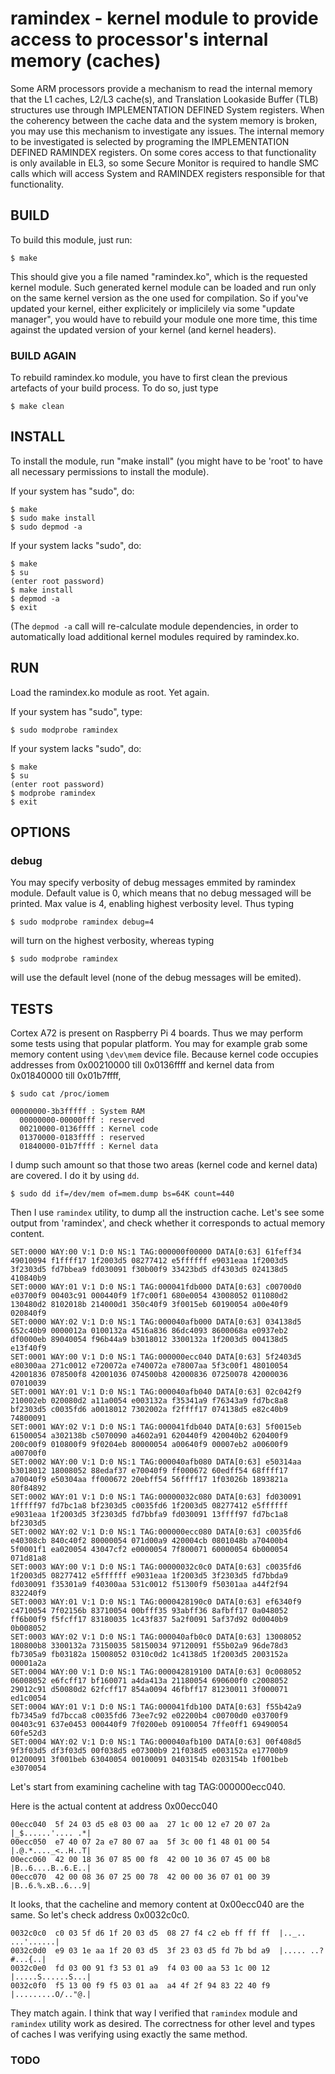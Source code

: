 # ramindex - kernel module to provide access to processor's internal memory (caches)

Some ARM processors provide a mechanism to read the internal memory that the L1 caches,
L2/L3 cache(s), and Translation Lookaside Buffer (TLB) structures use
through IMPLEMENTATION DEFINED System registers. When the coherency between the cache data
and the system memory is broken, you may use this mechanism to investigate any issues.
The internal memory to be investigated is selected by programing the IMPLEMENTATION DEFINED
RAMINDEX registers.
On some cores access to that functionality is only available in EL3,
so some Secure Monitor is required to handle SMC calls which will access
System and RAMINDEX registers responsible for that functionality.

## BUILD
To build this module, just run:

    $ make

This should give you a file named "ramindex.ko", which is the requested kernel module.
Such generated kernel module can be loaded and run only on the same kernel version
as the one used for compilation. So if you've updated your kernel, either explicitely
or implicilely via some "update manager", you would have to rebuild your module one more time,
this time against the updated version of your kernel (and kernel headers).

### BUILD AGAIN
To rebuild ramindex.ko module, you have to first clean the previous artefacts of your build process.
To do so, just type

    $ make clean

## INSTALL
To install the module, run "make install" (you might have to be 'root' to have
all necessary permissions to install the module).

If your system has "sudo", do:

    $ make
    $ sudo make install
    $ sudo depmod -a

If your system lacks "sudo", do:

    $ make
    $ su
    (enter root password)
    $ make install
    $ depmod -a
    $ exit


(The `depmod -a` call will re-calculate module dependencies, in order to
automatically load additional kernel modules required by ramindex.ko.

## RUN
Load the ramindex.ko module as root. Yet again.

If your system has "sudo", type:

    $ sudo modprobe ramindex

If your system lacks "sudo", do:

    $ make
    $ su
    (enter root password)
    $ modprobe ramindex
    $ exit

## OPTIONS

### debug
You may specify verbosity of debug messages emmited by ramindex module.
Default value is 0, which means that no debug messaged will be printed.
Max value is 4, enabling highest verbosity level. Thus typing

    $ sudo modprobe ramindex debug=4

will turn on the highest verbosity, whereas typing

    $ sudo modprobe ramindex

will use the default level (none of the debug messages will be emited).

## TESTS
Cortex A72 is present on Raspberry Pi 4 boards.
Thus we may perform some tests using that popular platform.
You may for example grab some memory content using `\dev\mem` device file.
Because kernel code occupies addresses from 0x00210000 till 0x0136ffff
and kernel data from 0x01840000 till 0x01b7ffff,

```
$ sudo cat /proc/iomem

00000000-3b3fffff : System RAM
  00000000-00000fff : reserved
  00210000-0136ffff : Kernel code
  01370000-0183ffff : reserved
  01840000-01b7ffff : Kernel data
```

I dump such amount so that those two areas (kernel code and kernel data) are covered.
I do it by using `dd`.

    $ sudo dd if=/dev/mem of=mem.dump bs=64K count=440

Then I use `ramindex` utility, to dump all the instruction cache.
Let's see some output from 'ramindex', and check whether it corresponds to actual memory content.

```
SET:0000 WAY:00 V:1 D:0 NS:1 TAG:000000f00000 DATA[0:63] 61feff34 49010094 f1ffff17 1f2003d5 08277412 e5ffffff e9031eaa 1f2003d5 3f2303d5 fd7bbea9 fd030091 f30b00f9 33423bd5 df4303d5 024138d5 410840b9
SET:0000 WAY:01 V:1 D:0 NS:1 TAG:000041fdb000 DATA[0:63] c00700d0 e03700f9 00403c91 000440f9 1f7c00f1 680e0054 43008052 011080d2 130480d2 8102018b 214000d1 350c40f9 3f0015eb 60190054 a00e40f9 020840f9
SET:0000 WAY:02 V:1 D:0 NS:1 TAG:000040afb000 DATA[0:63] 034138d5 652c40b9 0000012a 0100132a 4516a836 86dc4093 8600068a e0937eb2 df0000eb 89040054 f96b44a9 b3018012 3300132a 1f2003d5 004138d5 e13f40f9
SET:0001 WAY:00 V:1 D:0 NS:1 TAG:000000ecc040 DATA[0:63] 5f2403d5 e80300aa 271c0012 e720072a e740072a e78007aa 5f3c00f1 48010054 42001836 078500f8 42001036 074500b8 42000836 07250078 42000036 07010039
SET:0001 WAY:01 V:1 D:0 NS:1 TAG:000040afb040 DATA[0:63] 02c042f9 210002eb 020080d2 a11a0054 e003132a f35341a9 f76343a9 fd7bc8a8 bf2303d5 c0035fd6 a0018012 7302002a f2ffff17 074138d5 e82c40b9 74800091
SET:0001 WAY:02 V:1 D:0 NS:1 TAG:000041fdb040 DATA[0:63] 5f0015eb 61500054 a302138b c5070090 a4602a91 620440f9 420040b2 620400f9 200c00f9 010800f9 9f0204eb 80000054 a00640f9 00007eb2 a00600f9 a00700f0
SET:0002 WAY:00 V:1 D:0 NS:1 TAG:000040afb080 DATA[0:63] e50314aa b3018012 18008052 88edaf37 e70040f9 ff000672 60edff54 68ffff17 a70040f9 e50304aa ff000672 20ebff54 56ffff17 1f03026b 1893821a 80f84892
SET:0002 WAY:01 V:1 D:0 NS:1 TAG:00000032c080 DATA[0:63] fd030091 1fffff97 fd7bc1a8 bf2303d5 c0035fd6 1f2003d5 08277412 e5ffffff e9031eaa 1f2003d5 3f2303d5 fd7bbfa9 fd030091 13ffff97 fd7bc1a8 bf2303d5
SET:0002 WAY:02 V:1 D:0 NS:1 TAG:000000ecc080 DATA[0:63] c0035fd6 e40308cb 840c40f2 80000054 071d00a9 420004cb 0801048b a70400b4 5f0001f1 ea020054 43047cf2 e0000054 7f800071 60000054 6b000054 071d81a8
SET:0003 WAY:00 V:1 D:0 NS:1 TAG:00000032c0c0 DATA[0:63] c0035fd6 1f2003d5 08277412 e5ffffff e9031eaa 1f2003d5 3f2303d5 fd7bbda9 fd030091 f35301a9 f40300aa 531c0012 f51300f9 f50301aa a44f2f94 832240f9
SET:0003 WAY:01 V:1 D:0 NS:1 TAG:0000428190c0 DATA[0:63] ef6340f9 c4710054 7f02156b 83710054 00bfff35 93abff36 8afbff17 0a048052 ff6b00f9 f5fcff17 83180035 1c43f837 5a2f0091 5af37d92 0d0040b9 0b008052
SET:0003 WAY:02 V:1 D:0 NS:1 TAG:000040afb0c0 DATA[0:63] 13008052 180800b8 3300132a 73150035 58150034 97120091 f55b02a9 96de78d3 fb7305a9 fb03182a 15008052 0310c0d2 1c4138d5 1f2003d5 2003152a 00001a2a
SET:0004 WAY:00 V:1 D:0 NS:1 TAG:000042819100 DATA[0:63] 0c008052 06008052 e6fcff17 bf160071 a4da413a 21180054 690600f0 c2008052 29012c91 d50080d2 62fcff17 854a0094 46fbff17 81230011 3f000071 ed1c0054
SET:0004 WAY:01 V:1 D:0 NS:1 TAG:000041fdb100 DATA[0:63] f55b42a9 fb7345a9 fd7bcca8 c0035fd6 73ee7c92 e02200b4 c00700d0 e03700f9 00403c91 637e0453 000440f9 7f0200eb 09100054 7ffe0ff1 69490054 60fe52d3
SET:0004 WAY:02 V:1 D:0 NS:1 TAG:000040afb100 DATA[0:63] 00f408d5 9f3f03d5 df3f03d5 00f038d5 e07300b9 21f038d5 e003152a e17700b9 01200091 3f001beb 63040054 00100091 0403154b 0203154b 1f001beb e3070054
```

Let's start from examining cacheline with tag TAG:000000ecc040.

Here is the actual content at address 0x00ecc040

```
00ecc040  5f 24 03 d5 e8 03 00 aa  27 1c 00 12 e7 20 07 2a  |_$......'.... .*|
00ecc050  e7 40 07 2a e7 80 07 aa  5f 3c 00 f1 48 01 00 54  |.@.*...._<..H..T|
00ecc060  42 00 18 36 07 85 00 f8  42 00 10 36 07 45 00 b8  |B..6....B..6.E..|
00ecc070  42 00 08 36 07 25 00 78  42 00 00 36 07 01 00 39  |B..6.%.xB..6...9|
```
It looks, that the cacheline and memory content at 0x00ecc040 are the same.
So let's check address 0x0032c0c0.

```
0032c0c0  c0 03 5f d6 1f 20 03 d5  08 27 f4 c2 eb ff ff ff  |.._.. ...'......|
0032c0d0  e9 03 1e aa 1f 20 03 d5  3f 23 03 d5 fd 7b bd a9  |..... ..?#...{..|
0032c0e0  fd 03 00 91 f3 53 01 a9  f4 03 00 aa 53 1c 00 12  |.....S......S...|
0032c0f0  f5 13 00 f9 f5 03 01 aa  a4 4f 2f 94 83 22 40 f9  |.........O/.."@.|
```

They match again. I think that way I verified that `ramindex` module and `ramindex`
utility work as desired. The correctness for other level and types of caches
I was verifying using exactly the same method.

### TODO
